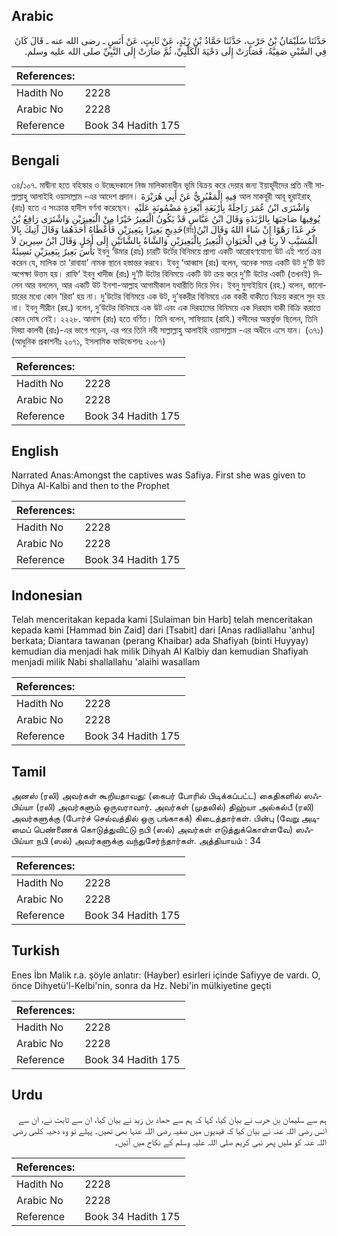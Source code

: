 ## Arabic


<div dir="rtl" lang="ar" style={{fontSize:'larger',backgroundColor:'#f8f9fa',padding:20}}>
حَدَّثَنَا سُلَيْمَانُ بْنُ حَرْبٍ، حَدَّثَنَا حَمَّادُ بْنُ زَيْدٍ، عَنْ ثَابِتٍ، عَنْ أَنَسٍ ـ رضى الله عنه ـ قَالَ كَانَ فِي السَّبْىِ صَفِيَّةُ، فَصَارَتْ إِلَى دَحْيَةَ الْكَلْبِيِّ، ثُمَّ صَارَتْ إِلَى النَّبِيِّ صلى الله عليه وسلم‏.‏
</div>
<div style={{backgroundColor:'#f8f9fa',padding:20, marginBottom: 10}}><table> <thead> <tr> <th>References:</th> <th></th> </tr> </thead> <tbody><tr><td>Hadith No</td><td>2228</td></tr><tr><td>Arabic No</td><td>2228</td></tr><tr><td>Reference</td><td>Book 34 Hadith 175</td></tr></tbody></table></div>

## Bengali


<div dir="ltr" lang="bn" style={{fontSize:'larger',backgroundColor:'#f8f9fa',padding:20}}>
৩৪/১০৭. মাদ্বীনা হতে বহিস্কার ও উচ্ছেদকালে নিজ মালিকানাধীন ভূমি বিক্রয় করে দেয়ার জন্য ইয়াহূদীদের প্রতি নবী সাল্লাল্লাহু আলাইহি ওয়াসাল্লাম -এর আদেশ প্রদান। فِيهِ الْمَقْبُرِيُّ عَنْ أَبِي هُرَيْرَةَ আল মাকবূরী আবূ হুরাইরাহ্ (রাঃ) হতে এ সংক্রান্ত হাদীস বর্ণনা করেছেন। وَاشْتَرَى ابْنُ عُمَرَ رَاحِلَةً بِأَرْبَعَةِ أَبْعِرَةٍ مَضْمُونَةٍ عَلَيْهِ يُوفِيهَا صَاحِبَهَا بِالرَّبَذَةِ وَقَالَ ابْنُ عَبَّاسٍ قَدْ يَكُونُ الْبَعِيرُ خَيْرًا مِنْ الْبَعِيرَيْنِ وَاشْتَرَى رَافِعُ بْنُ خَدِيجٍ بَعِيرًا بِبَعِيرَيْنِ فَأَعْطَاهُ أَحَدَهُمَا وَقَالَ آتِيكَ بِالآ(রাঃ)خَرِ غَدًا رَهْوًا إِنْ شَاءَ اللهُ وَقَالَ ابْنُ الْمُسَيَّبِ لاَ رِبَا فِي الْحَيَوَانِ الْبَعِيرُ بِالْبَعِيرَيْنِ وَالشَّاةُ بِالشَّاتَيْنِ إِلَى أَجَلٍ وَقَالَ ابْنُ سِيرِينَ لاَ بَأْسَ بَعِيرٌ بِبَعِيرَيْنِ نَسِيئَةً ইবনু ‘উমার (রাঃ) চারটি উটের বিনিময়ে প্রাপ্য একটি আরোহণযোগ্য উট এই শর্তে ক্রয় করেন যে, মালিক তা ‘রাবাযা’ নামক স্থানে হস্তান্তর করবে। ইবনু ‘আব্বাস (রাঃ) বলেন, অনেক সময় একটি উট দু’টি উট অপেক্ষা উত্তম হয়। রাফি‘ ইবনু খাদীজ (রাঃ) দু’টি উটের বিনিময়ে একটি উট ক্রয় করে দু’টি উটের একটি (তখনই) দিলেন আর বললেন, আর একটি উট ইনশা-আল্লাহ আগামীকাল যথারীতি দিয়ে দিব। ইবনু মুসাইয়্যিব (রহ.) বলেন, জানোয়ারের মধ্যে কোন ‘রিবা’ হয় না। দু’উটের বিনিময়ে এক উট, দু’বকরীর বিনিময়ে এক বকরী বাকীতে বিক্রয় করলে সুদ হয় না। ইবনু সীরীন (রহ.) বলেন, দু’উটের বিনিময়ে এক উট এবং এক দিরহামের বিনিময়ে এক দিরহাম বাকী বিক্রি করাতে কোন দোষ নেই। ২২২৮. আনাস (রাঃ) হতে বর্ণিত। তিনি বলেন, সাফিয়্যাহ (রাযি.) বন্দীদের অন্তর্ভুক্ত ছিলেন, তিনি দিহ্য়া কালবী (রাঃ)-এর ভাগে পড়েন, এর পরে তিনি নবী সাল্লাল্লাহু আলাইহি ওয়াসাল্লাম -এর অধীনে এসে যান। (৩৭১) (আধুনিক প্রকাশনীঃ ২০৭১, ইসলামিক ফাউন্ডেশনঃ ২০৮৭)
</div>
<div style={{backgroundColor:'#f8f9fa',padding:20, marginBottom: 10}}><table> <thead> <tr> <th>References:</th> <th></th> </tr> </thead> <tbody><tr><td>Hadith No</td><td>2228</td></tr><tr><td>Arabic No</td><td>2228</td></tr><tr><td>Reference</td><td>Book 34 Hadith 175</td></tr></tbody></table></div>

## English


<div dir="ltr" lang="en" style={{fontSize:'larger',backgroundColor:'#f8f9fa',padding:20}}>
Narrated Anas:Amongst the captives was Safiya. First she was given to Dihya Al-Kalbi and then to the Prophet
</div>
<div style={{backgroundColor:'#f8f9fa',padding:20, marginBottom: 10}}><table> <thead> <tr> <th>References:</th> <th></th> </tr> </thead> <tbody><tr><td>Hadith No</td><td>2228</td></tr><tr><td>Arabic No</td><td>2228</td></tr><tr><td>Reference</td><td>Book 34 Hadith 175</td></tr></tbody></table></div>

## Indonesian


<div dir="ltr" lang="id" style={{fontSize:'larger',backgroundColor:'#f8f9fa',padding:20}}>
Telah menceritakan kepada kami [Sulaiman bin Harb] telah menceritakan kepada kami [Hammad bin Zaid] dari [Tsabit] dari [Anas radliallahu 'anhu] berkata; Diantara tawanan (perang Khaibar) ada Shafiyah (binti Huyyay) kemudian dia menjadi hak milik Dihyah Al Kalbiy dan kemudian Shafiyah menjadi milik Nabi shallallahu 'alaihi wasallam
</div>
<div style={{backgroundColor:'#f8f9fa',padding:20, marginBottom: 10}}><table> <thead> <tr> <th>References:</th> <th></th> </tr> </thead> <tbody><tr><td>Hadith No</td><td>2228</td></tr><tr><td>Arabic No</td><td>2228</td></tr><tr><td>Reference</td><td>Book 34 Hadith 175</td></tr></tbody></table></div>

## Tamil


<div dir="ltr" lang="ta" style={{fontSize:'larger',backgroundColor:'#f8f9fa',padding:20}}>
அனஸ் (ரலி) அவர்கள் கூறியதாவது: (கைபர் போரில் பிடிக்கப்பட்ட) கைதிகளில் ஸஃபிய்யா (ரலி) அவர்களும் ஒருவராவார். அவர்கள் (முதலில்) திஹ்யா அல்கல்பீ (ரலி) அவர்களுக்கு (போர்ச் செல்வத்தில் ஒரு பங்காகக்) கிடைத்தார்கள். பின்பு (வேறு அடிமைப் பெண்ணைக் கொடுத்துவிட்டு நபி (ஸல்) அவர்கள் எடுத்துக்கொள்ளவே) ஸஃபிய்யா நபி (ஸல்) அவர்களுக்கு வந்துசேர்ந்தார்கள். அத்தியாயம் : 34
</div>
<div style={{backgroundColor:'#f8f9fa',padding:20, marginBottom: 10}}><table> <thead> <tr> <th>References:</th> <th></th> </tr> </thead> <tbody><tr><td>Hadith No</td><td>2228</td></tr><tr><td>Arabic No</td><td>2228</td></tr><tr><td>Reference</td><td>Book 34 Hadith 175</td></tr></tbody></table></div>

## Turkish


<div dir="ltr" lang="tr" style={{fontSize:'larger',backgroundColor:'#f8f9fa',padding:20}}>
Enes İbn Malik r.a. şöyle anlatır: (Hayber) esirleri içinde Safiyye de vardı. O, önce Dihyetü'l-Kelbi'nin, sonra da Hz. Nebi'in mülkiyetine geçti
</div>
<div style={{backgroundColor:'#f8f9fa',padding:20, marginBottom: 10}}><table> <thead> <tr> <th>References:</th> <th></th> </tr> </thead> <tbody><tr><td>Hadith No</td><td>2228</td></tr><tr><td>Arabic No</td><td>2228</td></tr><tr><td>Reference</td><td>Book 34 Hadith 175</td></tr></tbody></table></div>

## Urdu


<div dir="rtl" lang="ur" style={{fontSize:'larger',backgroundColor:'#f8f9fa',padding:20}}>
ہم سے سلیمان بن حرب نے بیان کیا، کہا کہ ہم سے حماد بن زید نے بیان کیا، ان سے ثابت نے، ان سے انس رضی اللہ عنہ نے بیان کیا کہ قیدیوں میں صفیہ رضی اللہ عنہا بھی تھیں۔ پہلے تو وہ دحیہ کلبی رضی اللہ عنہ کو ملیں پھر نبی کریم صلی اللہ علیہ وسلم کے نکاح میں آئیں۔
</div>
<div style={{backgroundColor:'#f8f9fa',padding:20, marginBottom: 10}}><table> <thead> <tr> <th>References:</th> <th></th> </tr> </thead> <tbody><tr><td>Hadith No</td><td>2228</td></tr><tr><td>Arabic No</td><td>2228</td></tr><tr><td>Reference</td><td>Book 34 Hadith 175</td></tr></tbody></table></div>